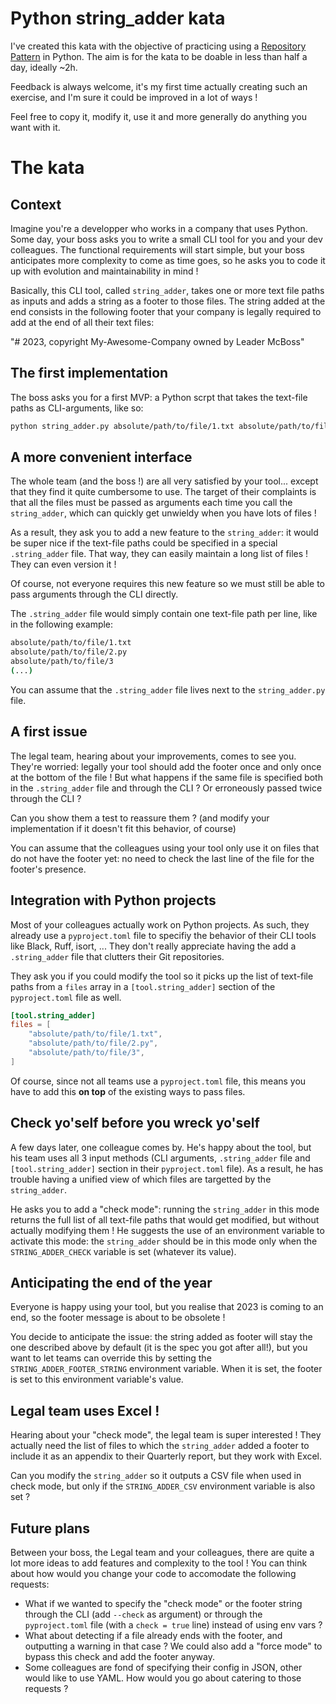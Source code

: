 # Python string_adder kata

I've created this kata with the objective of practicing using a [Repository Pattern](https://www.cosmicpython.com/book/chapter_02_repository.html) in Python.
The aim is for the kata to be doable in less than half a day, ideally ~2h.

Feedback is always welcome, it's my first time actually creating such an exercise, and I'm sure it could be improved in a lot of ways !

Feel free to copy it, modify it, use it and more generally do anything you want with it.

# The kata

## Context

Imagine you're a developper who works in a company that uses Python.
Some day, your boss asks you to write a small CLI tool for you and your dev colleagues.
The functional requirements will start simple, but your boss anticipates more complexity to come as time goes, so he asks you to code it up with evolution and maintainability in mind !

Basically, this CLI tool, called `string_adder`, takes one or more text file paths as inputs and adds a string as a footer to those files.
The string added at the end consists in the following footer that your company is legally required to add at the end of all their text files:

"# 2023, copyright My-Awesome-Company owned by Leader McBoss"

## The first implementation

The boss asks you for a first MVP: a Python scrpt that takes the text-file paths as CLI-arguments, like so:
```bash
python string_adder.py absolute/path/to/file/1.txt absolute/path/to/file/2.py
```

## A more convenient interface

The whole team (and the boss !) are all very satisfied by your tool... except that they find it quite cumbersome to use.
The target of their complaints is that all the files must be passed as arguments each time you call the `string_adder`, which can quickly get unwieldy when you have lots of files !

As a result, they ask you to add a new feature to the `string_adder`: it would be super nice if the text-file paths could be specified in a special `.string_adder` file.
That way, they can easily maintain a long list of files ! They can even version it !

Of course, not everyone requires this new feature so we must still be able to pass arguments through the CLI directly.

The `.string_adder` file would simply contain one text-file path per line, like in the following example:
```bash
absolute/path/to/file/1.txt
absolute/path/to/file/2.py
absolute/path/to/file/3
(...)
```

You can assume that the `.string_adder` file lives next to the `string_adder.py` file.

## A first issue

The legal team, hearing about your improvements, comes to see you. They're worried: legally your tool should add the footer once and only once at the bottom of the file !
But what happens if the same file is specified both in the `.string_adder` file and through the CLI ? Or erroneously passed twice through the CLI ?

Can you show them a test to reassure them ? (and modify your implementation if it doesn't fit this behavior, of course)

You can assume that the colleagues using your tool only use it on files that do not have the footer yet: no need to check the last line of the file for the footer's presence.

## Integration with Python projects

Most of your colleagues actually work on Python projects. As such, they already use a `pyproject.toml` file to specifiy the behavior of their CLI tools like Black, Ruff, isort, ...
They don't really appreciate having the add a `.string_adder` file that clutters their Git repositories.

They ask you if you could modify the tool so it picks up the list of text-file paths from a `files` array in a `[tool.string_adder]` section of the `pyproject.toml` file as well.
```toml
[tool.string_adder]
files = [
    "absolute/path/to/file/1.txt",
    "absolute/path/to/file/2.py",
    "absolute/path/to/file/3",
]
```
Of course, since not all teams use a `pyproject.toml` file, this means you have to add this __on top__ of the existing ways to pass files.

## Check yo'self before you wreck yo'self

A few days later, one colleague comes by. He's happy about the tool, but his team uses all 3 input methods (CLI arguments, `.string_adder` file and `[tool.string_adder]` section in their `pyproject.toml` file). As a result, he has trouble having a unified view of which files are targetted by the `string_adder`.

He asks you to add a "check mode": running the `string_adder` in this mode returns the full list of all text-file paths that would get modified, but without actually modifying them !
He suggests the use of an environment variable to activate this mode: the `string_adder` should be in this mode only when the `STRING_ADDER_CHECK` variable is set (whatever its value).

## Anticipating the end of the year

Everyone is happy using your tool, but you realise that 2023 is coming to an end, so the footer message is about to be obsolete !

You decide to anticipate the issue: the string added as footer will stay the one described above by default (it is the spec you got after all!), but you want to let teams can override this by setting the `STRING_ADDER_FOOTER_STRING` environment variable. When it is set, the footer is set to this environment variable's value.

## Legal team uses Excel !

Hearing about your "check mode", the legal team is super interested ! They actually need the list of files to which the `string_adder` added a footer to include it as an appendix to their Quarterly report, but they work with Excel.

Can you modify the `string_adder` so it outputs a CSV file when used in check mode, but only if the `STRING_ADDER_CSV` environment variable is also set ?

## Future plans

Between your boss, the Legal team and your colleagues, there are quite a lot more ideas to add features and complexity to the tool !
You can think about how would you change your code to accomodate the following requests:
- What if we wanted to specify the "check mode" or the footer string through the CLI (add `--check` as argument) or through the `pyproject.toml` file (with a `check = true` line) instead of using env vars ?
- What about detecting if a file already ends with the footer, and outputting a warning in that case ? We could also add a "force mode" to bypass this check and add the footer anyway.
- Some colleagues are fond of specifying their config in JSON, other would like to use YAML. How would you go about catering to those requests ?
